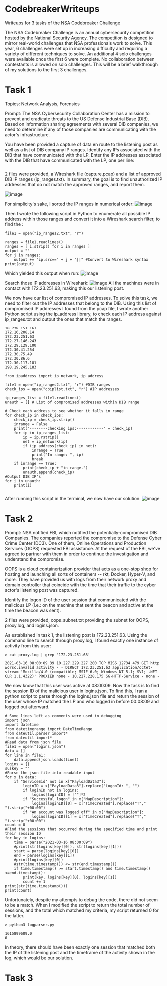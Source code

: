 # CodebreakerWriteups
Writeups for 3 tasks of the NSA Codebreaker Challenge

The NSA Codebreaker Challenge is an annual cybersecurity competition hosted by the National Security Agency. The competition is designed to mirror real-world challenges that NSA professionals work to solve. This year, 6 challenges were set up in increasing difficulty and requiring a variety of different techniques to solve. An additional 4 solo challenges were available once the first 6 were complete. No collaboration between contestants is allowed on solo challenges. 
This will be a brief walkthrough of my solutions to the first 3 challenges.

# Task 1
Topics: Network Analysis, Forensics

Prompt: The NSA Cybersecurity Collaboration Center has a mission to prevent and eradicate threats to the US Defense Industrial Base (DIB). Based on information sharing agreements with several DIB companies, we need to determine if any of those companies are communicating with the actor's infrastructure.

You have been provided a capture of data en route to the listening post as well as a list of DIB company IP ranges. Identify any IPs associated with the DIB that have communicated with the LP.
Enter the IP addresses associated with the DIB that have communicated with the LP, one per line: 
```
```


2 files were provided, a Wireshark file (capture.pcap) and a list of approved DIB IP ranges (ip_ranges.txt). In summary, the goal is to find unauthorized IP addresses that do not match the approved ranges, and report them.

![image](https://media.github.tamu.edu/user/17583/files/d6b66980-c7f0-11ec-8438-6784c7669612)

For simplicity's sake, I sorted the IP ranges in numerical order:
![image](https://media.github.tamu.edu/user/17583/files/ea1b0200-c7fb-11ec-8a44-d322caa371d5)

Then I wrote the following script in Python to enumerate all possible IP address within those ranges and convert it into a Wireshark search filter, to find the :
```
file1 = open("ip_ranges2.txt", "r")

ranges = file1.readlines()
ranges = [ i.strip() for i in ranges ]
output = ""
for j in ranges:
	output += "ip.src==" + j + "||" #Convert to Wireshark syntax
print(output)
```
Which yielded this output when run:
![image](https://media.github.tamu.edu/user/17583/files/83a6db80-c81d-11ec-816e-d9560e514fd1)

Search those IP addresses in Wireshark:
![image](https://media.github.tamu.edu/user/17583/files/121b5d00-c81e-11ec-9aa1-ff8d3900391f)
All the machines were in contact with 172.23.251.63, making this our listening post. 

We now have our list of compromised IP addresses. To solve this task, we need to filter out the IP addresses that belong to the DIB.
Using this list of compromised IP addresses I found from the pcap file, I wrote another Python script using the ip_address library, to check each IP address against ip_ranges.txt and output the ones that match the ranges.
``` IP Addresses:
10.228.151.167
172.16.208.14
172.23.251.63
172.27.146.243
172.29.129.100
172.30.41.254
172.30.75.49
172.30.86.6
172.30.117.181
198.19.245.183
```

``` 
from ipaddress import ip_network, ip_address

file1 = open("ip_ranges2.txt", "r") #DIB ranges
check_ips = open("cbiplist.txt", "r") #IP addresses

ip_ranges_list = file1.readlines()
unauth = [] # List of compromised addresses within DIB range

# Check each address to see whether it falls in range
for check_ip in check_ips:
	check_ip = check_ip.strip()
	inrange = False
	print("--------checking ips:------------" + check_ip)
	for ip in ip_ranges_list:
		ip = ip.rstrip()
		net = ip_network(ip)
		if (ip_address(check_ip) in net):
			inrange = True
			print("In range: ", ip)
			break
	if inrange == True:
		print(check_ip + "in range.")
		unauth.append(check_ip)
#Output DIB IP's
for i in unauth:
	print(i)
		
```
After running this script in the terminal, we now have our solution:
![image](https://media.github.tamu.edu/user/17583/files/5827ef00-c825-11ec-994c-b980be592fd2)


# Task 2

Prompt: NSA notified FBI, which notified the potentially-compromised DIB Companies. The companies reported the compromise to the Defense Cyber Crime Center (DC3). One of them, Online Operations and Production Services (OOPS) requested FBI assistance. At the request of the FBI, we've agreed to partner with them in order to continue the investigation and understand the compromise.

OOPS is a cloud containerization provider that acts as a one-stop shop for hosting and launching all sorts of containers -- rkt, Docker, Hyper-V, and more. They have provided us with logs from their network proxy and domain controller that coincide with the time that their traffic to the cyber actor's listening post was captured.

Identify the logon ID of the user session that communicated with the malicious LP (i.e.: on the machine that sent the beacon and active at the time the beacon was sent).

2 files were provided, oops_subnet.txt providing the subnet for OOPS, proxy.log, and logins.json.

As established in task 1, the listening post is 172.23.251.63. Using the command line to search through proxy.log, I found exactly one instance of activity from this user:
```
> cat proxy.log | grep '172.23.251.63'

2021-03-16 08:00:09 39 10.227.229.227 200 TCP_MISS 12734 479 GET http worsc.invalid activity - - DIRECT 172.23.251.63 application/octet-stream 'Mozilla/4.0 (compatible; MSIE 6.0; Windows NT 5.1; SV1; .NET CLR 1.1.4322)' PROXIED none - 10.227.228.175 SG-HTTP-Service - none -

```
We now know that this user was active at 08:00:09. Now the task is to find the session ID of the malicious user in logins.json. To find this, I ran a python script to parse through the logins.json file and return the session of the user whose IP matched the LP and who logged in before 00:08:09 and logged out afterward.

```
# Some lines left as comments were used in debugging
import json
import datetime
from datetimerange import DateTimeRange
from dateutil.parser import*
from dateutil import*
#Read data from json file
file1 = open("logins.json")
data = []
for line in file1:
	data.append(json.loads(line))
logins = {}
suskey = ""
#Parse the json file into readable input
for x in data:
	if "ServiceSid" not in x["PayloadData3"]:
		loginID = x["PayloadData3"].replace("LogonId: ", "")
		if loginID not in logins:
			logins[loginID] = [""]*2
		if "Successful logon" in x["MapDescription"]:
			logins[loginID][0] = x["TimeCreated"].replace("T"," ").strip("+00:00")
		if "An account was logged off" in x["MapDescription"]:
			logins[loginID][1] = x["TimeCreated"].replace("T"," ").strip("+00:00")
count = 0
#Find the sessions that occurred during the specified time and print their session ID
for key in logins:
	time = parse("2021-03-16 08:00:09")
	#print(str(logins[key][0]), str(logins[key][1]))
	start = parse(logins[key][0])
	end = parse(logins[key][1])
	#print(logins[key][0])
	#str(time.timestamp()) <= str(end.timestamp())
	if time.timestamp() >= start.timestamp() and time.timestamp() <=end.timestamp():
		print(key, logins[key][0], logins[key][1])
		count += 1
print(str(time.timestamp()))
print(count)
```

Unfortunately, despite my attempts to debug the code, there did not seem to be a match. When I modified the script to return the total number of sessions, and the total which matched my criteria, my script returned 0 for the latter.

```
> python3 logparser.py

1615899609.0
0

```
In theory, there should have been exactly one session that matched both the IP of the listening post and the timeframe of the activity shown in the log, which would be our solution.

# Task 3



